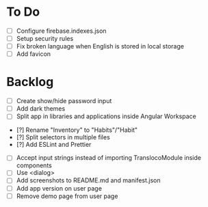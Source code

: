 # To Do
- [ ] Configure firebase.indexes.json
- [ ] Setup security rules
- [ ] Fix broken language when English is stored in local storage
- [ ] Add favicon

# Backlog
- [ ] Create show/hide password input
- [ ] Add dark themes
- [ ] Split app in libraries and applications inside Angular Workspace
- [?] Rename "Inventory" to "Habits"/"Habit"
- [?] Split selectors in multiple files
- [?] Add ESLint and Prettier
- [ ] Accept input strings instead of importing TranslocoModule inside components
- [ ] Use &lt;dialog&gt;
- [ ] Add screenshots to README.md and manifest.json
- [ ] Add app version on user page
- [ ] Remove demo page from user page

